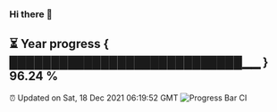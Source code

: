 ### Hi there 👋
⏳ Year progress { ████████████████████████████▁▁ } 96.24 %
---
⏰ Updated on Sat, 18 Dec 2021 06:19:52 GMT
![Progress Bar CI](https://github.com/liununu/liununu/workflows/Progress%20Bar%20CI/badge.svg)
